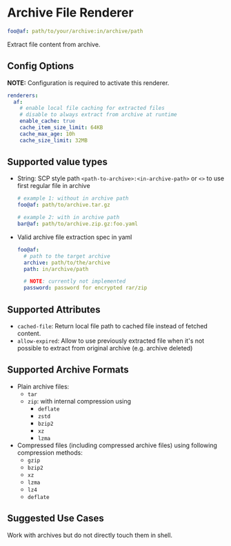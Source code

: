# Archive File Renderer

```yaml
foo@af: path/to/your/archive:in/archive/path
```

Extract file content from archive.

## Config Options

__NOTE:__ Configuration is required to activate this renderer.

```yaml
renderers:
  af:
    # enable local file caching for extracted files
    # disable to always extract from archive at runtime
    enable_cache: true
    cache_item_size_limit: 64KB
    cache_max_age: 10h
    cache_size_limit: 32MB
```

## Supported value types

- String: SCP style path `<path-to-archive>:<in-archive-path>` or `<>` to use first regular file in archive

  ```yaml
  # example 1: without in archive path
  foo@af: path/to/archive.tar.gz

  # example 2: with in archive path
  bar@af: path/to/archive.zip.gz:foo.yaml
  ```

- Valid archive file extraction spec in yaml

  ```yaml
  foo@af:
    # path to the target archive
    archive: path/to/the/archive
    path: in/archive/path

    # NOTE: currently not implemented
    password: password for encrypted rar/zip
  ```

## Supported Attributes

- `cached-file`: Return local file path to cached file instead of fetched content.
- `allow-expired`: Allow to use previously extracted file when it's not possible to extract from original archive (e.g. archive deleted)

## Supported Archive Formats

- Plain archive files:
  - `tar`
  - `zip`: with internal compression using
    - `deflate`
    - `zstd`
    - `bzip2`
    - `xz`
    - `lzma`
- Compressed files (including compressed archive files) using following compression methods:
  - `gzip`
  - `bzip2`
  - `xz`
  - `lzma`
  - `lz4`
  - `deflate`

## Suggested Use Cases

Work with archives but do not directly touch them in shell.
